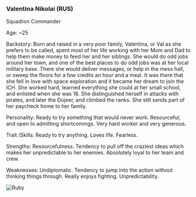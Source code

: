 ### Valentina Nikolai (RUS)

Squadron Commander

Age: ~25

Backstory: Born and raised in a very poor family, Valentina, or Val as she prefers to be called, spent most of her life working with her Mom and Dad to help them make money to feed her and her siblings. She would do odd jobs around her town, and one of the best places to do odd jobs was at her local military base. There she would deliver messages, or help in the mess hall, or sweep the floors for a few credits an hour and a meal. It was there that she fell in love with space exploration and it became her dream to join the ICH. She worked hard, learned everything she could at her small school, and enlisted when she was 18. She distinguished herself in attacks with pirates, and later the Dojeer, and climbed the ranks. She still sends part of her paycheck home to her family.

Personality: Ready to try something that would never work. Resourceful, and open to admitting shortcomings. Very hard worker and very generous.

Trait /Skills: Ready to try anything. Loves life. Fearless.

Strengths: Resourcefulness. Tendency to pull off the craziest ideas which makes her unpredictable to her enemies. Absolutely loyal to her team and crew.

Weaknesses: Undiplomatic. Tendency to jump into the action without thinking things through. Really enjoys fighting. Unpredictability.

![Ruby](G:\HEB\Pictures\Roguecraft\Ruby.png)